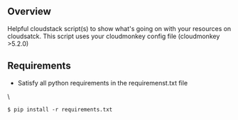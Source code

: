 ## Overview

Helpful cloudstack script(s) to show what's going on with your resources on cloudsatck.
This script uses your cloudmonkey config file (cloudmonkey >5.2.0)

## Requirements

* Satisfy all python requirements in the requiremenst.txt file

\

	$ pip install -r requirements.txt

